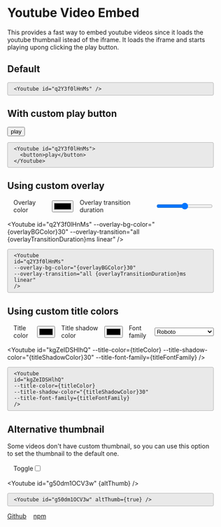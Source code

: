 <script>
  import Youtube from "$lib/Youtube.svelte";
  let overlayBGColor = "#e5a50a";
  let overlayTransitionDuration = 50;

  let titleColor = "#000000";
  let titleShadowColor = "#ffffff";
  let titleFontFamily = "'Segoe UI', Geneva, Verdana, sans-serif";

  let altThumb = false;
</script>

<div class="container">
  <h1>Youtube Video Embed</h1>

  <p>
    This provides a fast way to embed youtube videos since it loads the youtube
    thumbnail istead of the iframe. It loads the iframe and starts playing upong
    clicking the play button.
  </p>

  <h2>Default</h2>
  <Youtube id="q2Y3f0lHnMs" />

```svelte
<Youtube id="q2Y3f0lHnMs" />
```

  <h2>With custom play button</h2>

  <Youtube id="q2Y3f0lHnMs">
    <button>play</button>
  </Youtube>

```svelte
<Youtube id="q2Y3f0lHnMs">
  <button>play</button>
</Youtube>
```

  <h2>Using custom overlay</h2>
  <div class="controls">
    <label for="overlay-color-select">Overlay color</label>
    <input id="overlay-color-select" type="color" bind:value={overlayBGColor} />
    <label for="overlay-transition-duration">Overlay transition duration</label>
    <input
      id="overlay-transition-duration"
      min="0"
      max="1000"
      type="range"
      step="50"
      bind:value={overlayTransitionDuration}
    />
  </div>

<Youtube
id="q2Y3f0lHnMs"
--overlay-bg-color="{overlayBGColor}30"
--overlay-transition="all {overlayTransitionDuration}ms linear"
/>

```svelte
<Youtube
id="q2Y3f0lHnMs"
--overlay-bg-color="{overlayBGColor}30"
--overlay-transition="all {overlayTransitionDuration}ms linear"
/>
```

  <h2>Using custom title colors</h2>
  <div class="controls">
    <label for="title-color-select">Title color</label>
    <input id="title-color-select" type="color" bind:value={titleColor} />
    <label for="title-shadow-color">Title shadow color</label>
    <input id="title-shadow-color" type="color" bind:value={titleShadowColor} />
    <label for="title-font-family">Font family</label>
    <select
      name="title-font-family"
      id="title-font-family"
      bind:value={titleFontFamily}
    >
      <option value="'Roboto', sans-serif">Roboto</option>
      <option value="'Segoe UI', Geneva, Verdana, sans-serif">Segoe UI</option>
      <option value="'Helvetica Neue', Helvetica, Arial, sans-serif"
        >Helvetica Neue</option
      >
      <option value="'Times New Roman', Times, serif">Times New Roman</option>
      <option value="'Courier New', Courier, monospace">Courier New</option>
    </select>
  </div>

<Youtube
id="kgZeIDSHlhQ"
--title-color={titleColor}
--title-shadow-color="{titleShadowColor}30"
--title-font-family={titleFontFamily}
/>

```svelte
<Youtube
id="kgZeIDSHlhQ"
--title-color={titleColor}
--title-shadow-color="{titleShadowColor}30"
--title-font-family={titleFontFamily}
/>
```

  <h2>Alternative thumbnail</h2>
  <p>
    Some videos don't have custom thumbnail, so you can use this option to set
    the thumbnail to the default one.
  </p>
  <div class="controls">
    <label for="alt-thumbnail-checkbox">Toggle</label>
    <input
      id="alt-thumbnail-checkbox"
      type="checkbox"
      bind:checked={altThumb}
    />
  </div>

<Youtube id="g50dm1OCV3w" {altThumb} />

```svelte
<Youtube id="g50dm1OCV3w" altThumb={true} />
```

  <ul>
    <li>
      <a href="https://github.com/sharu725/youtube-embed">Github</a>
    </li>
    <li>
      <a href="https://www.npmjs.com/package/svelte-youtube-embed">npm</a>
    </li>
  </ul>
</div>

<style>
  .container {
    max-width: 800px;
    margin: 0 auto;
    padding-left: 1rem;
    padding-right: 1rem;
  }
  ul {
    display: flex;
    list-style: none;
    padding: 0;
  }
  li {
    margin-right: 1rem;
  }
  .controls {
    display: flex;
    align-items: center;
    margin: 1rem auto;
  }
  .controls label {
    margin-left: 1em;
  }
  pre {
    padding: 0.5em 1em;
    background-color: #e9e9e9;
    border: 1px solid rgb(180, 180, 180);
    border-radius: 3px;
    white-space: pre-wrap;
  }
</style>

